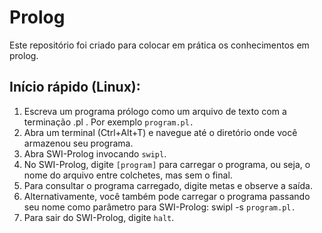 # Prolog

Este repositório foi criado para colocar em prática os conhecimentos em prolog.

## Início rápido (Linux):

1. Escreva um programa prólogo como um arquivo de texto com a terminação .pl . Por exemplo `program.pl.`
2. Abra um terminal (Ctrl+Alt+T) e navegue até o diretório onde você armazenou seu programa.
3. Abra SWI-Prolog invocando `swipl`.
4. No SWI-Prolog, digite `[program]` para carregar o programa, ou seja, o nome do arquivo entre colchetes, mas sem o final.
5. Para consultar o programa carregado, digite metas e observe a saída.
6. Alternativamente, você também pode carregar o programa passando seu nome como parâmetro para SWI-Prolog: swipl -s `program.pl.`
7. Para sair do SWI-Prolog, digite `halt`.

